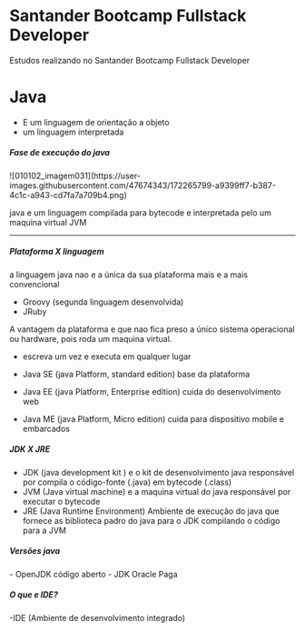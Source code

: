 # Santander Bootcamp Fullstack Developer
 Estudos realizando no Santander Bootcamp Fullstack Developer



<h1>Java</h1>



- E um linguagem de orientação a objeto
- um linguagem interpretada 

<h5>Fase de execução do java</h5>
<div style={{
  display: 'flex',
  justifyContent: 'center',
  alignItems: 'center',
}}>
![010102_imagem031](https://user-images.githubusercontent.com/47674343/172265799-a9399ff7-b387-4c1c-a943-cd7fa7a709b4.png)
</div>

<p>
java e um linguagem compilada para bytecode e interpretada pelo um maquina virtual JVM
</p>

<hr/>

<h5>Plataforma X linguagem</h5>
<p>
  a linguagem java nao e a única da sua plataforma mais e a mais convencional 
</p>

- Groovy (segunda linguagem desenvolvida)
- JRuby

<p>
  A vantagem  da plataforma e que nao fica preso a único sistema operacional ou hardware, pois roda um maquina virtual.
</p>

- escreva um vez e executa em qualquer lugar

- Java SE (java Platform, standard edition) base da plataforma
- Java EE (java Platform, Enterprise edition) cuida do desenvolvimento web
- Java ME (java Platform, Micro edition)  cuida para dispositivo mobile e embarcados 

<h5>JDK X JRE</h5>

- JDK (java development kit ) e o kit de desenvolvimento java responsável por compila o código-fonte (.java) em bytecode (.class)
- JVM (Java virtual machine) e a maquina virtual do java responsável por executar o bytecode
- JRE (Java Runtime Environment) Ambiente de execução do java que fornece as biblioteca padro do java para o JDK compilando o código para a JVM

<h5>Versões java</h5>
- OpenJDK código aberto
- JDK Oracle Paga


<h5>O que e IDE?</h5>
-IDE (Ambiente de desenvolvimento integrado)
